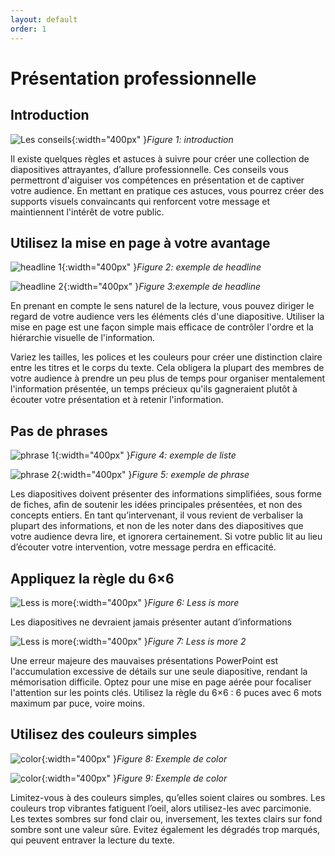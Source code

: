 ```yaml
---
layout: default
order: 1
---
```

# Présentation professionnelle

## Introduction
![Les conseils](/lab-presentation/3.les-conseils/images/conseils.jpg){:width="400px" }*Figure 1: introduction*

Il existe quelques règles et astuces à suivre pour créer une collection de diapositives attrayantes, d’allure professionnelle. Ces conseils vous permettront d'aiguiser vos compétences en présentation et de captiver votre audience. En mettant en pratique ces astuces, vous pourrez créer des supports visuels convaincants qui renforcent votre message et maintiennent l'intérêt de votre public.


## Utilisez la mise en page à votre avantage

![headline 1](/lab-presentation/3.les-conseils/images/headline1.jpg){:width="400px" }*Figure 2: exemple de headline*

![headline 2](/lab-presentation/3.les-conseils/images/headline2.jpg){:width="400px" }*Figure 3:exemple de headline*


En prenant en compte le sens naturel de la lecture, vous pouvez diriger le regard de votre audience vers les éléments clés d'une diapositive. Utiliser la mise en page est une façon simple mais efficace de contrôler l'ordre et la hiérarchie visuelle de l'information.

Variez les tailles, les polices et les couleurs pour créer une distinction claire entre les titres et le corps du texte. Cela obligera la plupart des membres de votre audience à prendre un peu plus de temps pour organiser mentalement l'information présentée, un temps précieux qu'ils gagneraient plutôt à écouter votre présentation et à retenir l'information.

## Pas de phrases

![phrase 1](/lab-presentation/3.les-conseils/images/phrase1.jpg){:width="400px" }*Figure 4: exemple de liste*

![phrase 2](/lab-presentation/3.les-conseils/images/phrase2.jpg){:width="400px" }*Figure 5: exemple de phrase*

Les diapositives doivent présenter des informations simplifiées, sous forme de fiches, afin de soutenir les idées principales présentées, et non des concepts entiers. En tant qu’intervenant, il vous revient de verbaliser la plupart des informations, et non de les noter dans des diapositives que votre audience devra lire, et ignorera certainement. Si votre public lit au lieu d’écouter votre intervention, votre message perdra en efficacité.

## Appliquez la règle du 6×6

![Less is more](/lab-presentation/3.les-conseils/images/less-is-more.png){:width="400px" }*Figure 6: Less is more*

Les diapositives ne devraient jamais présenter autant d’informations

![Less is more](/lab-presentation/3.les-conseils/images/less-is-more2.png){:width="400px" }*Figure 7: Less is more 2*

Une erreur majeure des mauvaises présentations PowerPoint est l'accumulation excessive de détails sur une seule diapositive, rendant la mémorisation difficile. Optez pour une mise en page aérée pour focaliser l'attention sur les points clés. Utilisez la règle du 6×6 : 6 puces avec 6 mots maximum par puce, voire moins.

## Utilisez des couleurs simples

![color](/lab-presentation/3.les-conseils/images/color1.jpg){:width="400px" }*Figure 8: Exemple de color*

![color](/lab-presentation/3.les-conseils/images/color2.jpg){:width="400px" }*Figure 9: Exemple de color*

Limitez-vous à des couleurs simples, qu’elles soient claires ou sombres. Les couleurs trop vibrantes fatiguent l’oeil, alors utilisez-les avec parcimonie. Les textes sombres sur fond clair ou, inversement, les textes clairs sur fond sombre sont une valeur sûre. Evitez également les dégradés trop marqués, qui peuvent entraver la lecture du texte.